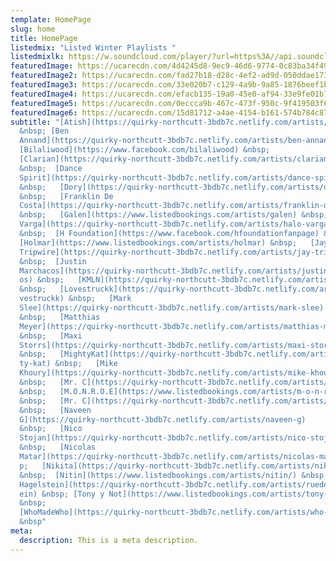 ```yaml
---
template: HomePage
slug: home
title: HomePage
listedmix: "Listed Winter Playlists "
listedmixlk: https://w.soundcloud.com/player/?url=https%3A//api.soundcloud.com/playlists/1187392201&color=%23ff5500&auto_play=false&hide_related=false&show_comments=true&show_user=true&show_reposts=false&show_teaser=true&visual=true
featuredImage: https://ucarecdn.com/4d4245d8-9ec9-46d6-9774-0c83ba34f49c/
featuredImage2: https://ucarecdn.com/fad27b18-d28c-4ef2-ad9d-050ddae173d7/
featuredImage3: https://ucarecdn.com/33e020b7-c129-4a9b-9a85-1876beef1b5d/
featuredImage4: https://ucarecdn.com/efacb135-19a0-45e0-af94-33e9fe01b72f/-/crop/2000x1485/0,0/-/preview/
featuredImage5: https://ucarecdn.com/0eccca9b-467c-473f-950c-9f419503f636/
featuredImage6: https://ucarecdn.com/15d81712-a4ae-4154-b161-574b784c87c3/
subtitle: "[Atish](https://quirky-northcutt-3bdb7c.netlify.com/artists/atish)
  &nbsp; [Ben
  Annand](https://quirky-northcutt-3bdb7c.netlify.com/artists/ben-annand) &nbsp;
  [Bilaliwood](https://www.facebook.com/bilaliwood) &nbsp;
  [Clarian](https://quirky-northcutt-3bdb7c.netlify.com/artists/clarian)
  &nbsp;  [Dance
  Spirit](https://quirky-northcutt-3bdb7c.netlify.com/artists/dance-spirit)
  &nbsp;   [Dory](https://quirky-northcutt-3bdb7c.netlify.com/artists/dory)
  &nbsp;   [Franklin De
  Costa](https://quirky-northcutt-3bdb7c.netlify.com/artists/franklin-de-costa)
  &nbsp;   [Galen](https://www.listedbookings.com/artists/galen) &nbsp;   [Halo
  Varga](https://quirky-northcutt-3bdb7c.netlify.com/artists/halo-varga)
  &nbsp;  [H Foundation](https://www.facebook.com/hfoundationfanpage) & nbsp;
  [Holmar](https://www.listedbookings.com/artists/holmar) &nbsp;   [Jay
  Tripwire](https://quirky-northcutt-3bdb7c.netlify.com/artists/jay-tripwire)
  &nbsp;  [Justin
  Marchacos](https://quirky-northcutt-3bdb7c.netlify.com/artists/justin-marchac\
  os) &nbsp;   [KMLN](https://quirky-northcutt-3bdb7c.netlify.com/artists/kmln)
  &nbsp;   [Lovestruckk](https://quirky-northcutt-3bdb7c.netlify.com/artists/lo\
  vestruckk) &nbsp;   [Mark
  Slee](https://quirky-northcutt-3bdb7c.netlify.com/artists/mark-slee)
  &nbsp;   [Matthias
  Meyer](https://quirky-northcutt-3bdb7c.netlify.com/artists/matthias-meyer)
  &nbsp;   [Maxi
  Storrs](https://quirky-northcutt-3bdb7c.netlify.com/artists/maxi-storrs)
  &nbsp;   [MightyKat](https://quirky-northcutt-3bdb7c.netlify.com/artists/migh\
  ty-kat) &nbsp;   [Mike
  Khoury](https://quirky-northcutt-3bdb7c.netlify.com/artists/mike-khoury)
  &nbsp;   [Mr. C](https://quirky-northcutt-3bdb7c.netlify.com/artists/mr-c)
  &nbsp;   [M.O.N.R.O.E](https://www.listedbookings.com/artists/m-o-n-r-o-e)
  &nbsp;   [Mr. C](https://quirky-northcutt-3bdb7c.netlify.com/artists/mr-c)
  &nbsp;   [Naveen
  G](https://quirky-northcutt-3bdb7c.netlify.com/artists/naveen-g)
  &nbsp;   [Nico
  Stojan](https://quirky-northcutt-3bdb7c.netlify.com/artists/nico-stojan)
  &nbsp;   [Nicolas
  Matar](https://quirky-northcutt-3bdb7c.netlify.com/artists/nicolas-matar)&nbs\
  p;   [Nikita](https://quirky-northcutt-3bdb7c.netlify.com/artists/nikita)
  &nbsp;  [Nitin](https://www.listedbookings.com/artists/nitin/) &nbsp;  [Ruede
  Hagelstein](https://quirky-northcutt-3bdb7c.netlify.com/artists/ruede-hagelst\
  ein) &nbsp; [Tony y Not](https://www.listedbookings.com/artists/tony-y-not/)
  &nbsp;
  [WhoMadeWho](https://quirky-northcutt-3bdb7c.netlify.com/artists/who-made-who)
  &nbsp"
meta:
  description: This is a meta description.
---
```

